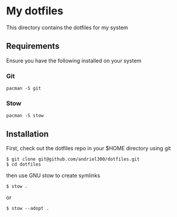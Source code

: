 # My dotfiles

This directory contains the dotfiles for my system

## Requirements

Ensure you have the following installed on your system

### Git

```
pacman -S git
```

### Stow

```
pacman -S stow
```

## Installation

First, check out the dotfiles repo in your $HOME directory using git

```
$ git clone git@github.com/andriel300/dotfiles.git
$ cd dotfiles
```

then use GNU stow to create symlinks

```
$ stow .
```

or

```
$ stow --adopt .
```

